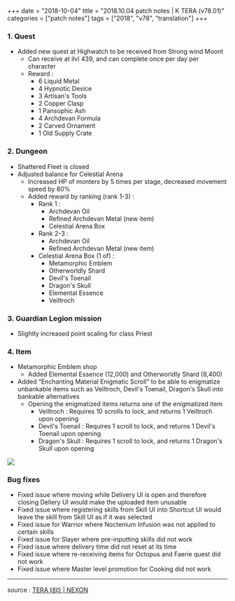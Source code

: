 +++
date = "2018-10-04"
title = "2018.10.04 patch notes | K TERA (v78.01)"
categories = ["patch notes"]
tags = ["2018", "v78", "translation"]
+++

### 1. Quest
- Added new quest at Highwatch to be received from Strong wind Moont
  - Can receive at ilvl 439, and can complete once per day per character
  - Reward :
    - 6 Liquid Metal
    - 4 Hypnotic Device
    - 3 Artisan's Tools
    - 2 Copper Clasp
    - 1 Pansophic Ash
    - 4 Archdevan Formula
    - 2 Carved Ornament
    - 1 Old Supply Crate

### 2. Dungeon
- Shattered Fleet is closed
- Adjusted balance for Celestial Arena
  - Increased HP of monters by 5 times per stage, decreased movement speed by 80%
  - Added reward by ranking (rank 1-3) :
    - Rank 1 :
      - Archdevan Oil
      - Refined Archdevan Metal (new item)
      - Celestial Arena Box
    - Rank 2-3 :
      - Archdevan Oil
      - Refined Archdevan Metal (new item)
    - Celestial Arena Box (1 of) :
      - Metamorphic Emblem
      - Otherworldly Shard
      - Devil's Toenail
      - Dragon's Skull
      - Elemental Essence
      - Veiltroch

### 3. Guardian Legion mission
- Slightly increased point scaling for class Priest

### 4. Item
- Metamorphic Emblem shop
  - Added Elemental Essence (12,000) and Otherworldly Shard (8,400)
- Added “Enchanting Material Enigmatic Scroll” to be able to enigmatize unbankable items such as Veiltroch, Devil's Toenail, Dragon's Skull into bankable alternatives
  - Opening the enigmatized items returns one of the enigmatized item
    - Veiltroch : Requires 10 scrolls to lock, and returns 1 Veiltroch upon opening
    - Devil's Toenail : Requires 1 scroll to lock, and returns 1 Devil's Toenail upon opening
    - Dragon's Skull : Requires 1 scroll to lock, and returns 1 Dragon's Skull upon opening

![](https://seraphinush-gaming.github.io/mysterium/images/patch/v78-01_1.png)

### Bug fixes
- Fixed issue where moving while Delivery UI is open and therefore closing Deliery UI would make the uploaded item unusable
- Fixed issue where registering skills from Skill UI into Shortcut UI would leave the skill from Skill UI as if it was selected
- Fixed issue for Warrior where Noctenium Infusion was not applied to certain skills
- Fixed issue for Slayer where pre-inputting skills did not work
- Fixed issue where delivery time did not reset at its time
- Fixed issue where re-receiving items for Octopus and Faerie quest did not work
- Fixed issue where Master level promotion for Cooking did not work

----

source : [TERA 테라 | NEXON](http://tera.nexon.com/news/update/view.aspx?n4articlesn=358)
